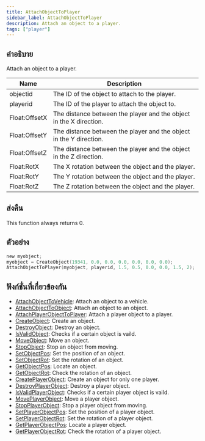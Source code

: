 ```yaml
---
title: AttachObjectToPlayer
sidebar_label: AttachObjectToPlayer
description: Attach an object to a player.
tags: ["player"]
---
```


## คำอธิบาย

Attach an object to a player.

| Name          | Description                                                        |
| ------------- | ------------------------------------------------------------------ |
| objectid      | The ID of the object to attach to the player.                      |
| playerid      | The ID of the player to attach the object to.                      |
| Float:OffsetX | The distance between the player and the object in the X direction. |
| Float:OffsetY | The distance between the player and the object in the Y direction. |
| Float:OffsetZ | The distance between the player and the object in the Z direction. |
| Float:RotX    | The X rotation between the object and the player.                  |
| Float:RotY    | The Y rotation between the object and the player.                  |
| Float:RotZ    | The Z rotation between the object and the player.                  |

## ส่งคืน

This function always returns 0.

## ตัวอย่าง

```c
new myobject;
myobject = CreateObject(19341, 0.0, 0.0, 0.0, 0.0, 0.0, 0.0);
AttachObjectToPlayer(myobject, playerid, 1.5, 0.5, 0.0, 0.0, 1.5, 2);
```

## ฟังก์ชั่นที่เกี่ยวข้องกัน

- [AttachObjectToVehicle](../../scripting/functions/AttachObjectToVehicle.md): Attach an object to a vehicle.
- [AttachObjectToObject](../../scripting/functions/AttachObjectToObject.md): Attach an object to an object.
- [AttachPlayerObjectToPlayer](../../scripting/functions/AttachPlayerObjectToPlayer.md): Attach a player object to a player.
- [CreateObject](../../scripting/functions/CreateObject.md): Create an object.
- [DestroyObject](../../scripting/functions/DestroyObject.md): Destroy an object.
- [IsValidObject](../../scripting/functions/IsValidObject.md): Checks if a certain object is vaild.
- [MoveObject](../../scripting/functions/MoveObject.md): Move an object.
- [StopObject](../../scripting/functions/StopObject.md): Stop an object from moving.
- [SetObjectPos](../../scripting/functions/SetObjectPos.md): Set the position of an object.
- [SetObjectRot](../../scripting/functions/SetObjectRot.md): Set the rotation of an object.
- [GetObjectPos](../../scripting/functions/GetObjectPos.md): Locate an object.
- [GetObjectRot](../../scripting/functions/GetObjectRot.md): Check the rotation of an object.
- [CreatePlayerObject](../../scripting/functions/CreatePlayerObject.md): Create an object for only one player.
- [DestroyPlayerObject](../../scripting/functions/DestroyPlayerObject.md): Destroy a player object.
- [IsValidPlayerObject](../../scripting/functions/IsValidPlayerObject.md): Checks if a certain player object is vaild.
- [MovePlayerObject](../../scripting/functions/MovePlayerObject.md): Move a player object.
- [StopPlayerObject](../../scripting/functions/StopPlayerObject.md): Stop a player object from moving.
- [SetPlayerObjectPos](../../scripting/functions/SetPlayerObjectPos.md): Set the position of a player object.
- [SetPlayerObjectRot](../../scripting/functions/SetPlayerObjectRot.md): Set the rotation of a player object.
- [GetPlayerObjectPos](../../scripting/functions/GetPlayerObjectPos.md): Locate a player object.
- [GetPlayerObjectRot](../../scripting/functions/GetPlayerObjectRot.md): Check the rotation of a player object.
